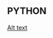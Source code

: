 ## PYTHON
[Alt text](https://github.com/JParrales/mision-tic-2021-ciclo_python/tree/master/G85/img/https://github.com/JParrales/mision-tic-2021-ciclo_python/tree/master/G85 "Grupo - 85")